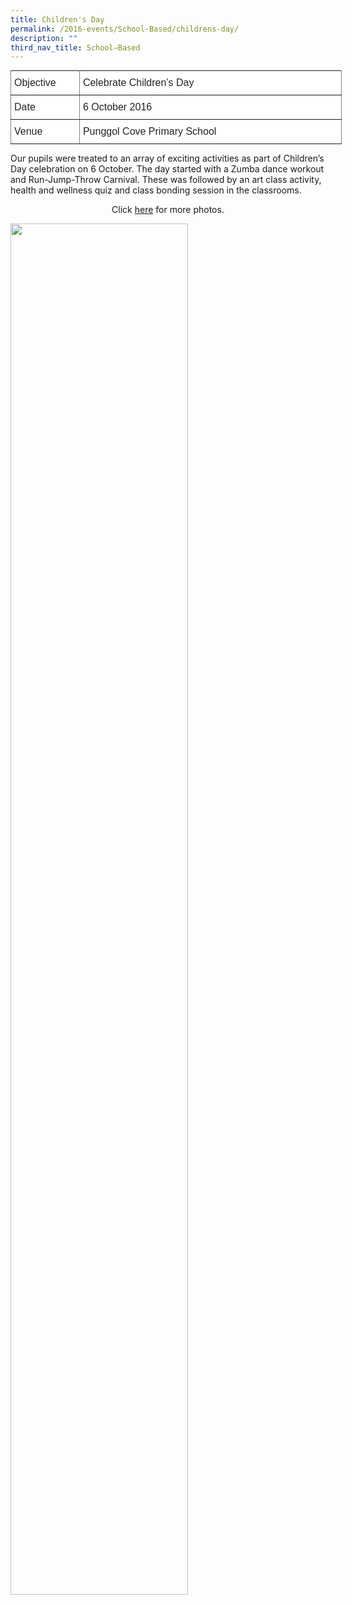 ```yaml
---
title: Children's Day
permalink: /2016-events/School-Based/childrens-day/
description: ""
third_nav_title: School–Based
---
```

<style type="text/css">
.tg  {border-collapse:collapse;border-spacing:0;margin:0px auto;}
.tg td{border-color:black;border-style:solid;border-width:1px;font-family:Arial, sans-serif;font-size:14px;
  overflow:hidden;padding:10px 5px;word-break:normal;}
.tg th{border-color:black;border-style:solid;border-width:1px;font-family:Arial, sans-serif;font-size:14px;
  font-weight:normal;overflow:hidden;padding:10px 5px;word-break:normal;}
.tg .tg-ejbf{background-color:#FFF;border-color:inherit;color:#222;font-size:16px;text-align:left;vertical-align:top}
.tg .tg-kdpx{background-color:#FFF;border-color:inherit;color:#222;font-size:16px;text-align:left;vertical-align:middle}
</style>
<table class="tg" style="undefined;table-layout: fixed; width: 530px">
<colgroup>
<col style="width: 110px">
<col style="width: 420px">
</colgroup>
<tbody>
  <tr>
    <td class="tg-ejbf">Objective</td>
    <td class="tg-kdpx"><span style="color:#222;background-color:transparent">Celebrate Children’s Day</span></td>
  </tr>
  <tr>
    <td class="tg-ejbf">Date</td>
    <td class="tg-kdpx"><span style="color:#222;background-color:transparent">6 October 2016</span></td>
  </tr>
  <tr>
    <td class="tg-ejbf">Venue</td>
    <td class="tg-kdpx"><span style="color:#222;background-color:transparent">Punggol Cove Primary School</span></td>
  </tr>
</tbody>
</table>

Our pupils were treated to an array of exciting activities as part of Children’s Day celebration on 6 October. The day started with a Zumba dance workout and Run-Jump-Throw Carnival. These was followed by an art class activity, health and wellness quiz and class bonding session in the classrooms.

<center>Click <a href="https://flic.kr/s/aHskNQozG9">here</a> for more photos.</center>

<img src="/images/2016%20Childrens%20Day.jpeg" 
     style="width:75%">
